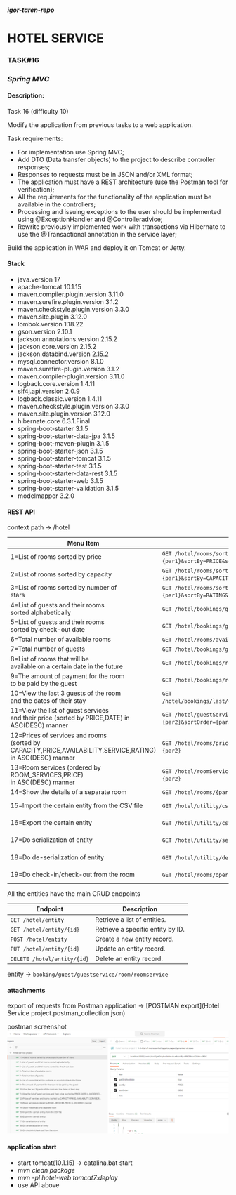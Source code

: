 #### _igor-taren-repo_

# HOTEL SERVICE

### TASK#16

### _Spring MVC_

#### Description:

Task 16 (difficulty 10)

Modify the application from previous tasks to a web application.

Task requirements:

- For implementation use Spring MVC;
- Add DTO (Data transfer objects) to the project to describe controller responses;
- Responses to requests must be in JSON and/or XML format;
- The application must have a REST architecture (use the Postman tool for verification);
- All the requirements for the functionality of the application must be available in the controllers;
- Processing and issuing exceptions to the user should be implemented using @ExceptionHandler and @Controlleradvice;
- Rewrite previously implemented work with transactions via Hibernate to use the @Transactional annotation in the
  service layer;

Build the application in WAR and deploy it on Tomcat or Jetty.

#### Stack

- java.version 17
- apache-tomcat 10.1.15
- maven.compiler.plugin.version 3.11.0
- maven.surefire.plugin.version 3.1.2
- maven.checkstyle.plugin.version 3.3.0
- maven.site.plugin 3.12.0
- lombok.version 1.18.22
- gson.version 2.10.1
- jackson.annotations.version 2.15.2
- jackson.core.version 2.15.2
- jackson.databind.version 2.15.2
- mysql.connector.version 8.1.0
- maven.surefire-plugin.version 3.1.2
- maven.compiler-plugin.version 3.11.0
- logback.core.version 1.4.11
- slf4j.api.version 2.0.9
- logback.classic.version 1.4.11
- maven.checkstyle.plugin.version 3.3.0
- maven.site.plugin.version 3.12.0
- hibernate.core 6.3.1.Final
- spring-boot-starter 3.1.5
- spring-boot-starter-data-jpa 3.1.5
- spring-boot-maven-plugin 3.1.5
- spring-boot-starter-json 3.1.5
- spring-boot-starter-tomcat 3.1.5
- spring-boot-starter-test 3.1.5
- spring-boot-starter-data-rest 3.1.5
- spring-boot-starter-web 3.1.5
- spring-boot-starter-validation 3.1.5
- modelmapper 3.2.0

#### REST API

context path -> /hotel

| Menu Item                                                                                                            | Endpoint                                                                          | Description                                                                  |
|----------------------------------------------------------------------------------------------------------------------|-----------------------------------------------------------------------------------|------------------------------------------------------------------------------|
| 1=List of rooms sorted by price                                                                                      | `GET /hotel/rooms/sort?getOnlyAvailable={par1}&sortBy=PRICE&sortOrder={par2}`     | {par1}: `true/false`<br/>{par2}: `ASC/DESC`                                  |
| 2=List of rooms sorted by capacity                                                                                   | `GET /hotel/rooms/sort?getOnlyAvailable={par1}&sortBy=CAPACITY&sortOrder={par2}`  | {par1}: `true/false`<br/>{par2}: `ASC/DESC`                                  |
| 3=List of rooms sorted by number of <br/>stars                                                                       | `GET /hotel/rooms/sort?getOnlyAvailable={par1}&sortBy=RATING&sortOrder={par2}`    | {par1}: `true/false`<br/>{par2}: `ASC/DESC`                                  |
| 4=List of guests and their rooms <br/>sorted alphabetically                                                          | `GET /hotel/bookings/guests/rooms/alphabet`                                       |                                                                              |
| 5=List of guests and their rooms <br/>sorted by check-out date                                                       | `GET /hotel/bookings/guests/rooms/checkout`                                       |                                                                              |
| 6=Total number of available rooms                                                                                    | `GET /hotel/rooms/available`                                                      |                                                                              |
| 7=Total number of guests                                                                                             | `GET /hotel/bookings/guests/total`                                                |                                                                              |
| 8=List of rooms that will be <br/>available on a certain date in the future                                          | `GET /hotel/bookings/rooms/{par1}`                                                | {par1}: date format `dd-MM-yyy`                                              |
| 9=The amount of payment for the room <br/>to be paid by the guest                                                    | `GET /hotel/bookings/room/payment/byGuestId/{par1}`                               | {par1}: number `long` format                                                 |
| 10=View the last 3 guests of the room <br/>and the dates of their stay                                               | `GET /hotel/bookings/last/guestAmount/{par1}/room/{par2}`                         | {par1}: number `long` format <br/>{par2}: number `long` format               |
| 11=View the list of guest services <br/>and their price (sorted by PRICE,DATE) in ASC(DESC) manner                   | `GET /hotel/guestServices?guestId={par1}&sortBy={par2}&sortOrder={par3}`          | {par1}: number `long` format<br/>{par1}: `PRICE/DATE`<br/>{par3}: `ASC/DESC` |
| 12=Prices of services and rooms <br/>(sorted by CAPACITY,PRICE,AVAILABILITY,SERVICE,RATING) <br/>in ASC(DESC) manner | `GET /hotel/rooms/prices?sortBy={par1}&sortOrder={par2}`                          | {par1}: `CAPACITY/PRICE/AVAILABILITY/SERVICE/RATING`<br/>{par2}: `ASC/DESC`  |
| 13=Room services (ordered by ROOM_SERVICES,PRICE) <br/>in ASC(DESC) manner                                           | `GET /hotel/roomServices?sortBy={par1}&sortOrder={par2}`                          | {par1}: `ROOM_SERVICES/PRICE`<br/>{par2}: `ASC/DESC`                         |
| 14=Show the details of a separate room                                                                               | `GET /hotel/rooms/{par1}`                                                         | {par1}: number `long` format                                                 |
| 15=Import the certain entity from the CSV file                                                                       | `GET /hotel/utility/csv/importing/{par1}`                                         | {par1}: `BOOKING/GUEST/GUESTSERVICE/ROOM/ROOMSERVICE`                        |
| 16=Export the certain entity                                                                                         | `GET /hotel/utility/csv/exporting/{par1}`                                         | {par1}: `BOOKING/GUEST/GUESTSERVICE/ROOM/ROOMSERVICE`                        |
| 17=Do serialization of entity                                                                                        | `GET /hotel/utility/serialization/{par1}`                                         | {par1}: `BOOKING/GUEST/GUESTSERVICE/ROOM/ROOMSERVICE`                        |
| 18=Do de-serialization of entity                                                                                     | `GET /hotel/utility/deserialization/{par1}`                                       | {par1}: `BOOKING/GUEST/GUESTSERVICE/ROOM/ROOMSERVICE`                        |
| 19=Do check-in/check-out from the room                                                                               | `GET /hotel/rooms/operation/{par1}/{par2}`                                        | {par1}: `checkin/checkout`<br/>{par2}: number `long` format                  |

All the entities have the main CRUD endpoints

| Endpoint                    | Description                        |
|-----------------------------|------------------------------------|
| `GET /hotel/entity`         | Retrieve a list of entities.       |
| `GET /hotel/entity/{id}`    | Retrieve a specific entity by ID.  |
| `POST /hotel/entity`        | Create a new entity record.        |
| `PUT /hotel/entity/{id}`    | Update an entity record.           |
| `DELETE /hotel/entity/{id}` | Delete an entity record.           |

entity -> `booking/guest/guestservice/room/roomservice`

#### attachments

export of requests from Postman application -> [POSTMAN export](Hotel Service project.postman_collection.json)

postman screenshot
![postman](postman.png)

#### application start

- start tomcat(10.1.15) -> catalina.bat start
- _mvn clean package_
- _mvn -pl hotel-web tomcat7:deploy_
- use API above 